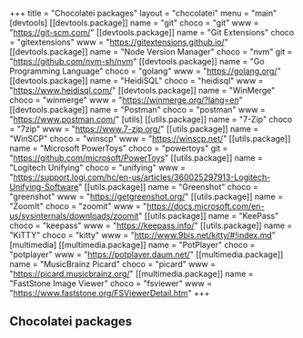 +++
title = "Chocolatei packages"
layout = "chocolatei"
menu = "main"
[devtools]
  [[devtools.package]]
    name = "git"
    choco = "git"
    www = "https://git-scm.com/"
  [[devtools.package]]
    name = "Git Extensions"
    choco = "gitextensions"
    www = "https://gitextensions.github.io/"
  [[devtools.package]]
    name = "Node Version Manager"
    choco = "nvm"
    git = "https://github.com/nvm-sh/nvm"
  [[devtools.package]]
    name = "Go Programming Language"
    choco = "golang"
    www = "https://golang.org/"
  [[devtools.package]]
    name = "HeidiSQL"
    choco = "heidisql"
    www = "https://www.heidisql.com/"
  [[devtools.package]]
    name = "WinMerge"
    choco = "winmerge"
    www = "https://winmerge.org/?lang=en"
  [[devtools.package]]
    name = "Postman"
    choco = "postman"
    www = "https://www.postman.com/"
[utils]
  [[utils.package]]
    name = "7-Zip"
    choco = "7zip"
    www = "https://www.7-zip.org/"
  [[utils.package]]
    name = "WinSCP"
    choco = "winscp"
    www = "https://winscp.net/"
  [[utils.package]]
    name = "Microsoft PowerToys"
    choco = "powertoys"
    git = "https://github.com/microsoft/PowerToys"
  [[utils.package]]
    name = "Logitech Unifying"
    choco = "unifying"
    www = "https://support.logi.com/hc/en-us/articles/360025297913-Logitech-Unifying-Software"
  [[utils.package]]
    name = "Greenshot"
    choco = "greenshot"
    www = "https://getgreenshot.org/"
  [[utils.package]]
    name = "ZoomIt"
    choco = "zoomit"
    www = "https://docs.microsoft.com/en-us/sysinternals/downloads/zoomit"
  [[utils.package]]
    name = "KeePass"
    choco = "keepass"
    www = "https://keepass.info/"
  [[utils.package]]
    name = "KiTTY"
    choco = "kitty"
    www = "http://www.9bis.net/kitty/#!index.md"
[multimedia]
  [[multimedia.package]]
    name = "PotPlayer"
    choco = "potplayer"
    www = "https://potplayer.daum.net/"
  [[multimedia.package]]
    name = "MusicBrainz Picard"
    choco = "picard"
    www = "https://picard.musicbrainz.org/"
  [[multimedia.package]]
    name = "FastStone Image Viewer"
    choco = "fsviewer"
    www = "https://www.faststone.org/FSViewerDetail.htm"
+++

## Chocolatei packages

